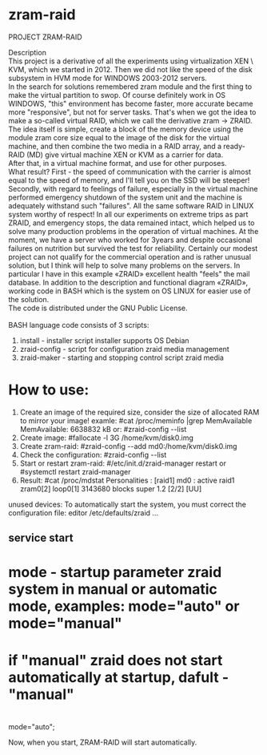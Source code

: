 # zram-raid
PROJECT ZRAM-RAID

Description<br>
This project is a derivative of all the experiments using virtualization XEN \ KVM, which we started in 2012. Then we did not like the speed of the disk subsystem in HVM mode for WINDOWS 2003-2012 servers.<br>
In the search for solutions remembered zram module and the first thing to make the virtual partition to swop. Of course definitely work in OS WINDOWS, "this" environment has become faster, more accurate became more "responsive", but not for server tasks. That's when we got the idea to make a so-called virtual RAID, which we call the derivative zram -> ZRAID. The idea itself is simple, create a block of the memory device using the module zram core size equal to the image of the disk for the virtual machine, and then combine the two media in a RAID array, and a ready-RAID (MD) give virtual machine XEN or KVM as a carrier for data.<br>
After that, in a virtual machine format, and use for other purposes.<br>
What result? First - the speed of communication with the carrier is almost equal to the speed of memory, and I'll tell you on the SSD will be steeper! Secondly, with regard to feelings of failure, especially in the virtual machine performed emergency shutdown of the system unit and the machine is adequately withstand such "failures". All the same software RAID in LINUX system worthy of respect! In all our experiments on extreme trips as part ZRAID, and emergency stops, the data remained intact, which helped us to solve many production problems in the operation of virtual machines. At the moment, we have a server who worked for 3years and despite occasional failures on nutrition but survived the test for reliability. Certainly our modest project can not qualify for the commercial operation and is rather unusual solution, but I think will help to solve many problems on the servers. In particular I have in this example «ZRAID» excellent health "feels" the mail database. In addition to the description and functional diagram «ZRAID», working code in BASH which is the system on OS LINUX for easier use of the solution.<br>
The code is distributed under the GNU Public License.<br>
<br>
BASH language code consists of 3 scripts:<br>
1. install - installer script installer supports OS Debian<br>
2. zraid-config - script for configuration zraid media management<br>
3. zraid-maker - starting and stopping control script zraid media<br>

# How to use:
1. Create an image of the required size, consider the size of allocated RAM to mirror your image!
examle:
 #cat /proc/meminfo |grep MemAvailable
 MemAvailable:    6638832 kB
or:
 #zraid-config --list
2. Create image:
 #fallocate -l 3G /home/kvm/disk0.img
3. Create zram-raid:
 #zraid-config --add md0:/home/kvm/disk0.img
4. Check the configuration:
 #zraid-config --list
5. Start or restart zram-raid:
 #/etc/init.d/zraid-manager restart
or
 #systemctl restart zraid-manager
6. Result:
 #cat /proc/mdstat
 Personalities : [raid1] 
 md0 : active raid1 zram0[2] loop0[1]
       3143680 blocks super 1.2 [2/2] [UU]
       
 unused devices: <none>
To automatically start the system, you must correct the configuration file:
 editor /etc/defaults/zraid
 ...
 ## service start
 # mode - startup parameter zraid system in manual or automatic mode, examples: mode="auto" or mode="manual"
 # if "manual" zraid does not start automatically at startup, dafult - "manual"
 #
 mode="auto";
 
 Now, when you start, ZRAM-RAID will start automatically.
